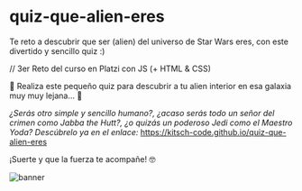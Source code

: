 # quiz-que-alien-eres
Te reto a descubrir que ser (alien) del universo de Star Wars eres, con este divertido y sencillo quiz :)

// 3er Reto del curso en Platzi con JS (+ HTML & CSS)

🌌 Realiza este pequeño quiz para descubrir a tu alien interior en esa galaxia muy muy lejana... 🌌

<i>¿Serás otro simple y sencillo humano?, ¿acaso serás todo un señor del crimen como Jabba the Hutt?, ¿o quizás un poderoso Jedi como el Maestro Yoda?
Descúbrelo ya en el enlace:</i> https://kitsch-code.github.io/quiz-que-alien-eres

¡Suerte y que la fuerza te acompañe! 🤓

![banner](https://user-images.githubusercontent.com/86083181/196099156-7f3c8b8e-2c9a-453e-9ea0-2821002e9d51.jpg)
